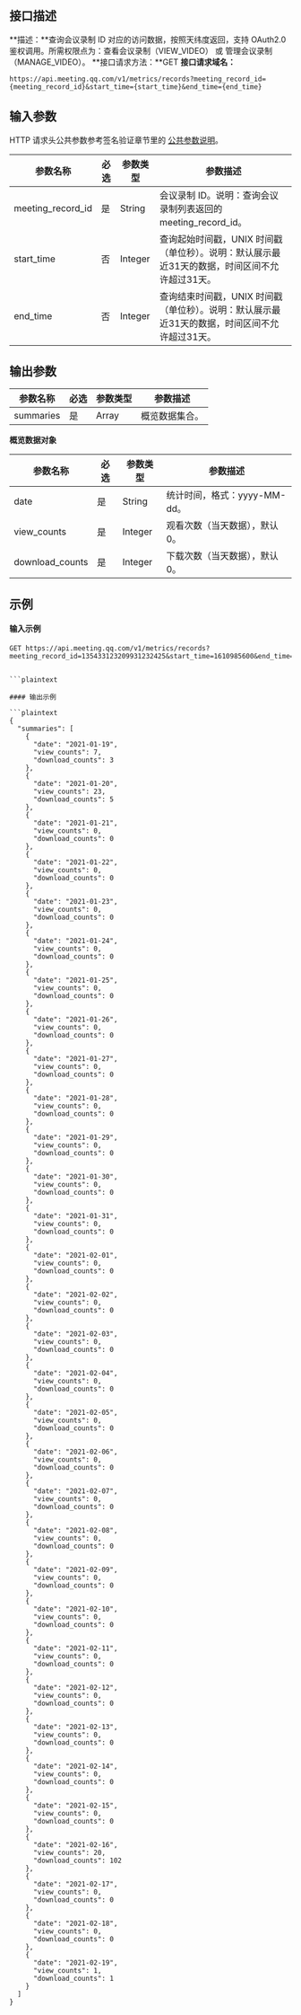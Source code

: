 ## 接口描述
**描述：**查询会议录制 ID 对应的访问数据，按照天纬度返回，支持 OAuth2.0 鉴权调用。所需权限点为：查看会议录制（VIEW_VIDEO） 或 管理会议录制（MANAGE_VIDEO）。
**接口请求方法：**GET
**接口请求域名：**
```plaintext
https://api.meeting.qq.com/v1/metrics/records?meeting_record_id={meeting_record_id}&start_time={start_time}&end_time={end_time}
```


## 输入参数
HTTP 请求头公共参数参考签名验证章节里的 [公共参数说明](https://cloud.tencent.com/document/product/1095/42413#.E5.85.AC.E5.85.B1.E5.8F.82.E6.95.B0)。

| 参数名称          | 必选 | 参数类型 | 参数描述                                                     |
| ----------------- | ---- | -------- | ------------------------------------------------------------ |
| meeting_record_id | 是   | String   | 会议录制 ID。说明：查询会议录制列表返回的 meeting_record_id。    |
| start_time        | 否   | Integer  | 查询起始时间戳，UNIX 时间戳（单位秒）。说明：默认展示最近31天的数据，时间区间不允许超过31天。 |
| end_time          | 否   | Integer  | 查询结束时间戳，UNIX 时间戳（单位秒）。说明：默认展示最近31天的数据，时间区间不允许超过31天。 |


## 输出参数

| 参数名称  | 必选 | 参数类型 | 参数描述     |
| --------- | ---- | -------- | ------------ |
| summaries | 是   | Array    | 概览数据集合。 |

**概览数据对象**

| 参数名称        | 必选 | 参数类型 | 参数描述                  |
| --------------- | ---- | -------- | ------------------------- |
| date            | 是   | String   | 统计时间，格式：yyyy-MM-dd。  |
| view_counts     | 是   | Integer  | 观看次数（当天数据），默认0。 |
| download_counts | 是   | Integer  | 下载次数（当天数据），默认0。 |

## 示例
#### 输入示例

```plaintext
GET https://api.meeting.qq.com/v1/metrics/records?meeting_record_id=135433123209931232425&start_time=1610985600&end_time=1613664000


```plaintext

#### 输出示例

```plaintext
{
  "summaries": [
    {
      "date": "2021-01-19",
      "view_counts": 7,
      "download_counts": 3
    },
    {
      "date": "2021-01-20",
      "view_counts": 23,
      "download_counts": 5
    },
    {
      "date": "2021-01-21",
      "view_counts": 0,
      "download_counts": 0
    },
    {
      "date": "2021-01-22",
      "view_counts": 0,
      "download_counts": 0
    },
    {
      "date": "2021-01-23",
      "view_counts": 0,
      "download_counts": 0
    },
    {
      "date": "2021-01-24",
      "view_counts": 0,
      "download_counts": 0
    },
    {
      "date": "2021-01-25",
      "view_counts": 0,
      "download_counts": 0
    },
    {
      "date": "2021-01-26",
      "view_counts": 0,
      "download_counts": 0
    },
    {
      "date": "2021-01-27",
      "view_counts": 0,
      "download_counts": 0
    },
    {
      "date": "2021-01-28",
      "view_counts": 0,
      "download_counts": 0
    },
    {
      "date": "2021-01-29",
      "view_counts": 0,
      "download_counts": 0
    },
    {
      "date": "2021-01-30",
      "view_counts": 0,
      "download_counts": 0
    },
    {
      "date": "2021-01-31",
      "view_counts": 0,
      "download_counts": 0
    },
    {
      "date": "2021-02-01",
      "view_counts": 0,
      "download_counts": 0
    },
    {
      "date": "2021-02-02",
      "view_counts": 0,
      "download_counts": 0
    },
    {
      "date": "2021-02-03",
      "view_counts": 0,
      "download_counts": 0
    },
    {
      "date": "2021-02-04",
      "view_counts": 0,
      "download_counts": 0
    },
    {
      "date": "2021-02-05",
      "view_counts": 0,
      "download_counts": 0
    },
    {
      "date": "2021-02-06",
      "view_counts": 0,
      "download_counts": 0
    },
    {
      "date": "2021-02-07",
      "view_counts": 0,
      "download_counts": 0
    },
    {
      "date": "2021-02-08",
      "view_counts": 0,
      "download_counts": 0
    },
    {
      "date": "2021-02-09",
      "view_counts": 0,
      "download_counts": 0
    },
    {
      "date": "2021-02-10",
      "view_counts": 0,
      "download_counts": 0
    },
    {
      "date": "2021-02-11",
      "view_counts": 0,
      "download_counts": 0
    },
    {
      "date": "2021-02-12",
      "view_counts": 0,
      "download_counts": 0
    },
    {
      "date": "2021-02-13",
      "view_counts": 0,
      "download_counts": 0
    },
    {
      "date": "2021-02-14",
      "view_counts": 0,
      "download_counts": 0
    },
    {
      "date": "2021-02-15",
      "view_counts": 0,
      "download_counts": 0
    },
    {
      "date": "2021-02-16",
      "view_counts": 20,
      "download_counts": 102
    },
    {
      "date": "2021-02-17",
      "view_counts": 0,
      "download_counts": 0
    },
    {
      "date": "2021-02-18",
      "view_counts": 0,
      "download_counts": 0
    },
    {
      "date": "2021-02-19",
      "view_counts": 1,
      "download_counts": 1
    }
  ]
}
```

